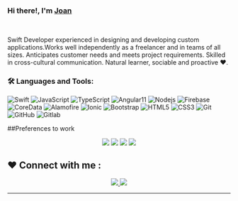 ### Hi there!, I'm [Joan](https://github.com/joanspch) 

<br/>

<p>
Swift Developer experienced in designing and developing custom applications.Works well independently as a freelancer and in teams of all sizes. Anticipates customer needs and meets project requirements. Skilled in cross-cultural communication. Natural learner, sociable and proactive ❤️.
</p>


### 🛠️ Languages and Tools:
![Swift](https://img.shields.io/badge/-Swift-black?style=flat-square&logo=swift)
![JavaScript](https://img.shields.io/badge/-JavaScript-black?style=flat-square&logo=javascript)
![TypeScript](https://img.shields.io/badge/-TypeScript-black?style=flat-square&logo=TypeScript)
![Angular11](https://img.shields.io/badge/-Angular-black?style=flat-square&logo=Angular&logoColor=red)
![Nodejs](https://img.shields.io/badge/-Nodejs-black?style=flat-square&logo=Node.js)
![Firebase](https://img.shields.io/badge/-Firebase-black?style=flat-square&logo=Firebase)
![CoreData](https://img.shields.io/badge/-CoreData-black?style=flat-square&logo=CoreData)
![Alamofire](https://img.shields.io/badge/-Alamofire-black?style=flat-square&logo=Alamofire)
![Ionic](https://img.shields.io/badge/-Ionic-black?style=flat-square&logo=Ionic)
![Bootstrap](https://img.shields.io/badge/-Bootstrap-black?style=flat-square&logo=bootstrap)
![HTML5](https://img.shields.io/badge/-HTML5-black?style=flat-square&logo=html5&logoColor=white)
![CSS3](https://img.shields.io/badge/-CSS-black?style=flat-square&logo=css3)
![Git](https://img.shields.io/badge/-Git-black?style=flat-square&logo=git)
![GitHub](https://img.shields.io/badge/-GitHub-black?style=flat-square&logo=github)
![Gitlab](https://img.shields.io/badge/-Gitlab-black?style=flat-square&logo=gitlab)

##Preferences to work

<div align='center'>

  <img src='https://img.shields.io/static/v1?label=OS&message=MacOS&color=black&style=flat-square&logo=apple' />
  <img src='https://img.shields.io/static/v1?label=IDE&message=Xcode&color=black&style=flat-square&logo=xcode' />
  <img src='https://img.shields.io/static/v1?label=Editor&message=VisualStudioCode&color=black&style=flat-square' />
  <img src='https://img.shields.io/static/v1?label=Editor&message=Sublime&color=black&style=flat-square' />
  
</div>

## ❤️ Connect with me :
<div align='center'>

  <a href='https://www.linkedin.com/in/joanstefaniparedeschaupis/' target='_blank' rel='noopener' rel='noreferrer'>
    <img src='https://img.shields.io/static/v1?label=LinkedIn&message=JoanStefani&color=black&style=flat-square&logo=linkedin' />
  </a>
  <a href='https://www.instagram.com/joanspch/' target='_blank' rel='noopener' rel='noreferrer'>
    <img src='https://img.shields.io/static/v1?label=Instagram&message=JoanStefani&color=black&style=flat-square&logo=instagram' />
  </a>

</div>



----------------------------------------------------------


